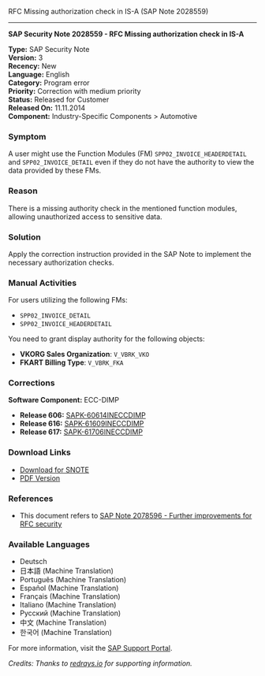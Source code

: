 RFC Missing authorization check in IS-A (SAP Note 2028559)

---

**SAP Security Note 2028559 - RFC Missing authorization check in IS-A**

**Type:** SAP Security Note  
**Version:** 3  
**Recency:** New  
**Language:** English  
**Category:** Program error  
**Priority:** Correction with medium priority  
**Status:** Released for Customer  
**Released On:** 11.11.2014  
**Component:** Industry-Specific Components > Automotive

### Symptom
A user might use the Function Modules (FM) `SPP02_INVOICE_HEADERDETAIL` and `SPP02_INVOICE_DETAIL` even if they do not have the authority to view the data provided by these FMs.

### Reason
There is a missing authority check in the mentioned function modules, allowing unauthorized access to sensitive data.

### Solution
Apply the correction instruction provided in the SAP Note to implement the necessary authorization checks.

### Manual Activities
For users utilizing the following FMs:
- `SPP02_INVOICE_DETAIL`
- `SPP02_INVOICE_HEADERDETAIL`

You need to grant display authority for the following objects:
- **VKORG Sales Organization**: `V_VBRK_VKO`
- **FKART Billing Type**: `V_VBRK_FKA`

### Corrections
**Software Component:** ECC-DIMP
- **Release 606:** [SAPK-60614INECCDIMP](https://me.sap.com/supportpackage/SAPK-60614INECCDIMP)
- **Release 616:** [SAPK-61609INECCDIMP](https://me.sap.com/supportpackage/SAPK-61609INECCDIMP)
- **Release 617:** [SAPK-61706INECCDIMP](https://me.sap.com/supportpackage/SAPK-61706INECCDIMP)

### Download Links
- [Download for SNOTE](https://notesdownloads.sap.com/note/0040000012059152017)
- [PDF Version](https://me.sap.com/userapps/support/sfm/notes/print/0002028559?language=en-US&token=54033BB9EB07B5CB9C474180E96C21D7)

### References
- This document refers to [SAP Note 2078596 - Further improvements for RFC security](https://me.sap.com/notes/2078596)

### Available Languages
- Deutsch
- 日本語 (Machine Translation)
- Português (Machine Translation)
- Español (Machine Translation)
- Français (Machine Translation)
- Italiano (Machine Translation)
- Русский (Machine Translation)
- 中文 (Machine Translation)
- 한국어 (Machine Translation)

For more information, visit the [SAP Support Portal](https://me.sap.com/).

*Credits: Thanks to [redrays.io](https://redrays.io) for supporting information.*